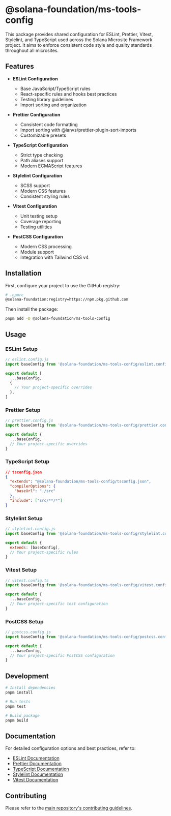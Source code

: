 # @solana-foundation/ms-tools-config

This package provides shared configuration for ESLint, Prettier, Vitest, Stylelint, and TypeScript used across the Solana Microsite Framework project. It aims to enforce consistent code style and quality standards throughout all microsites.

## Features

- **ESLint Configuration**

  - Base JavaScript/TypeScript rules
  - React-specific rules and hooks best practices
  - Testing library guidelines
  - Import sorting and organization

- **Prettier Configuration**

  - Consistent code formatting
  - Import sorting with @ianvs/prettier-plugin-sort-imports
  - Customizable presets

- **TypeScript Configuration**

  - Strict type checking
  - Path aliases support
  - Modern ECMAScript features

- **Stylelint Configuration**

  - SCSS support
  - Modern CSS features
  - Consistent styling rules

- **Vitest Configuration**

  - Unit testing setup
  - Coverage reporting
  - Testing utilities

- **PostCSS Configuration**
  - Modern CSS processing
  - Module support
  - Integration with Tailwind CSS v4

## Installation

First, configure your project to use the GitHub registry:

```bash
# .npmrc
@solana-foundation:registry=https://npm.pkg.github.com
```

Then install the package:

```bash
pnpm add -D @solana-foundation/ms-tools-config
```

## Usage

### ESLint Setup

```javascript
// eslint.config.js
import baseConfig from '@solana-foundation/ms-tools-config/eslint.config.base.js'

export default [
  ...baseConfig,
  {
    // Your project-specific overrides
  },
]
```

### Prettier Setup

```javascript
// prettier.config.js
import baseConfig from '@solana-foundation/ms-tools-config/prettier.config.js'

export default {
  ...baseConfig,
  // Your project-specific overrides
}
```

### TypeScript Setup

```json
// tsconfig.json
{
  "extends": "@solana-foundation/ms-tools-config/tsconfig.json",
  "compilerOptions": {
    "baseUrl": "./src"
  },
  "include": ["src/**/*"]
}
```

### Stylelint Setup

```javascript
// stylelint.config.js
import baseConfig from '@solana-foundation/ms-tools-config/stylelint.config.js'

export default {
  extends: [baseConfig],
  // Your project-specific rules
}
```

### Vitest Setup

```typescript
// vitest.config.ts
import baseConfig from '@solana-foundation/ms-tools-config/vitest.config.js'

export default {
  ...baseConfig,
  // Your project-specific test configuration
}
```

### PostCSS Setup

```javascript
// postcss.config.js
import baseConfig from '@solana-foundation/ms-tools-config/postcss.config.js'

export default {
  ...baseConfig,
  // Your project-specific PostCSS configuration
}
```

## Development

```bash
# Install dependencies
pnpm install

# Run tests
pnpm test

# Build package
pnpm build
```

## Documentation

For detailed configuration options and best practices, refer to:

- [ESLint Documentation](https://eslint.org/)
- [Prettier Documentation](https://prettier.io/)
- [TypeScript Documentation](https://www.typescriptlang.org/)
- [Stylelint Documentation](https://stylelint.io/)
- [Vitest Documentation](https://vitest.dev/)

## Contributing

Please refer to the [main repository's contributing guidelines](../../README.md#contributing).

